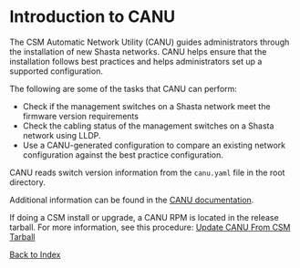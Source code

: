 # Introduction to CANU

The CSM Automatic Network Utility (CANU) guides administrators through the installation of new Shasta networks. CANU helps ensure that
the installation follows best practices and helps administrators set up a supported configuration.

The following are some of the tasks that CANU can perform:

* Check if the management switches on a Shasta network meet the firmware version requirements
* Check the cabling status of the management switches on a Shasta network using LLDP.
* Use a CANU-generated configuration to compare an existing network configuration against the best practice configuration.

CANU reads switch version information from the `canu.yaml` file in the root directory.

Additional information can be found in the [CANU documentation](https://github.com/Cray-HPE/canu).

If doing a CSM install or upgrade, a CANU RPM is located in the release tarball. For more information, see this procedure: [Update CANU From CSM Tarball](update_canu_from_csm_tarball.md)

[Back to Index](README.md)
